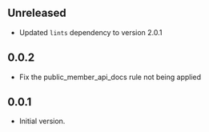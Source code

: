 ## Unreleased

- Updated `lints` dependency to version 2.0.1

## 0.0.2

- Fix the public_member_api_docs rule not being applied

## 0.0.1

- Initial version.
